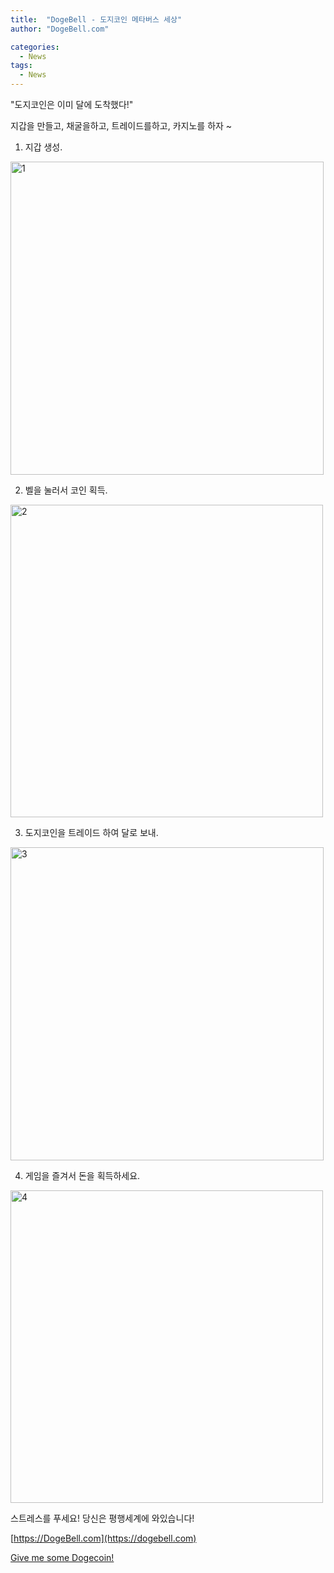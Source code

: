 ```yaml
---
title:  "DogeBell - 도지코인 메타버스 세상"
author: "DogeBell.com"

categories:
  - News
tags:
  - News
---
```


"도지코인은 이미 달에 도착했다!"

지갑을 만들고, 채굴을하고, 트레이드를하고, 카지노를 하자 ~

1. 지갑 생성.
<img width="501" alt="1" src="https://user-images.githubusercontent.com/6928193/122179783-cb04d180-cec2-11eb-86b9-2ae7d0f53ee9.png">

2. 벨을 눌러서 코인 획득.
<img width="500" alt="2" src="https://user-images.githubusercontent.com/6928193/122179794-ccce9500-cec2-11eb-935a-3ebd55d0634a.png">

3. 도지코인을 트레이드 하여 달로 보내.
<img width="501" alt="3" src="https://user-images.githubusercontent.com/6928193/122179800-cdffc200-cec2-11eb-8735-d8fcf35e69f1.png">

4. 게임을 즐겨서 돈을 획득하세요.
<img width="500" alt="4" src="https://user-images.githubusercontent.com/6928193/122179804-cf30ef00-cec2-11eb-88f3-e2413ea6d357.png">

스트레스를 푸세요! 당신은 평행세계에 와있습니다!

[https://DogeBell.com](https://dogebell.com)

[Give me some Dogecoin!](https://qrturn.com/gen?COMMENT=GiveMeShomeDoge!&data=dogecoin:DN7WNoyLx6DRoQpuzpcLhV95vLARFdbZ9A)
